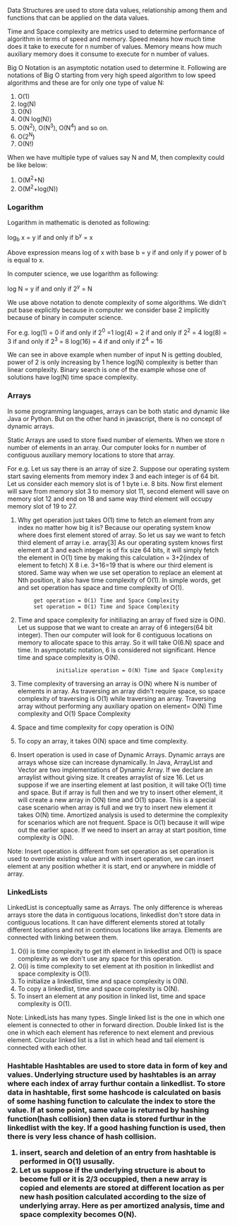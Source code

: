 Data Structures are used to store data values, relationship among them and functions that can be applied on the data values.

Time and Space complexity are metrics used to determine performance of algorithm in terms of speed and memory. Speed means how much time does it take to execute for n number of values. Memory means how much auxiliary memory does it consume to execute for n number of values.

Big O Notation is an asymptotic notation used to determine it. Following are notations of Big O starting from very high speed algorithm to low speed algorithms and these are for only one type of value N:
1. O(1)
2. log(N)
3. O(N)
4. O(N log(N))
5. O(N<sup>2</sup>), O(N<sup>3</sup>), O(N<sup>4</sup>) and so on.
6. O(2<sup>N</sup>)
7. O(N!)

When we have multiple type of values say N and M, then complexity could be like below:
1. O(M<sup>2</sup>+N)
2. O(M<sup>2</sup>+log(N))

<h3>Logarithm</h3>
Logarithm in mathematic is denoted as following:

log<sub>b</sub> x = y    if and only if b<sup>y</sup> = x

Above expression means log of x with base b = y if and only if y power of b is equal to x.

In computer science, we use logarithm as following:

log N = y if and only if 2<sup>y</sup> = N

We use above notation to denote complexity of some algorithms. We didn't put base explicitly because in computer we consider base 2 implicitly because of binary in computer science.

For e.g. log(1) = 0 if and only if 2<sup>0</sup> =1
			log(4) = 2 if and only if 2<sup>2</sup> = 4
			log(8) = 3 if and only if 2<sup>3</sup> = 8
			log(16) = 4 if and only if 2<sup>4</sup> = 16

We can see in above example when number of input N is getting doubled, power of 2 is only increasing by 1 hence log(N) complexity is better than linear complexity. Binary search is one of the example whose one of solutions have log(N) time space complexity.

<h3>Arrays</h3> 
In some programming languages, arrays can be both static and dynamic like Java or Python. But on the other hand in javascript, there is no concept of dynamic arrays. 

Static Arrays are used to store fixed number of elements. When we store n number of elements in an array. Our computer looks for n number of contiguous auxiliary memory locations to store that array. 

For e.g. Let us say there is an array of size 2. Suppose our operating system start saving elements from memory index 3 and each integer is of 64 bit. Let us consider each memory slot is of 1 byte i.e. 8 bits. Now first element will save from memory slot 3 to memory slot 11, second element will save on memory slot 12 and end on 18 and same way third element will occupy memory slot of 19 to 27. 

1. Why get operation just takes O(1) time to fetch an element from any index no matter how big it is?
	Because our operating system know where does first element stored of array. So let us say we want to fetch third element of array i.e. array[3] As our operating system knows first element at 3 and each integer is of fix size 64 bits, it will simply fetch the element in O(1) time by making this calculation = 3+2(index of element to fetch) X 8 i.e. 3+16=19 that is where our third element is stored. Same way when we use set operation to replace an element at Nth position, it also have time complexity of O(1). In simple words, get and set operation has space and time complexity of O(1).

			get operation = O(1) Time and Space Complexity
			set operation = O(1) Time and Space Complexity

2.  Time and space complexity for initiliazing an array of fixed size is O(N). Let us suppose that we want to create an array of 6 integers(64 bit integer). Then our computer will look for 6 contiguous locations on memory to allocate space to this array. So it will take O(6.N) space and time. In asympotatic notation, 6 is considered not significant. Hence time and space complexity is O(N).

					initialize operation = O(N) Time and Space Complexity

3. Time complexity of traversing an array is O(N) where N is number of elements in array. As traversing an array didn't require space, so space complexity of traversing is O(1) while traversing an array.
					Traversing array without performing any auxiliary opation on element= O(N) Time complexity and O(1) Space Complexity

4. Space and time complexity for copy operation is O(N)
5. To copy an array, it takes O(N) space and time complexity.
6. Insert operation is used in case of Dynamic Arrays. Dynamic arrays are arrays whose size can increase dynamically. In Java, ArrayList and Vector are two implementations of Dynamic Array. If we declare an arraylist without giving size. It creates arraylist of size 16. Let us suppose if we are inserting element at last position, it will take O(1) time and space. But if array is full then and we try to insert other element, it will create a new array in O(N) time and O(1) space. This is a special case scenario when array is full and we try to insert new element it takes O(N) time. Amortized analysis is used to determine the complexity for scenarios which are not frequent. Space is O(1) because it will wipe out the earlier space. If we need to insert an array at start position, time complexity is O(N). 

Note: Insert operation is different from set operation as set operation is used to override existing value and with insert operation, we can insert element at any position whether it is start, end or anywhere in middle of array.


<h3>LinkedLists</h3> 
LinkedList is conceptually same as Arrays. The only difference is whereas arrays store the data in contiguous locations, linkedlist don't store data in contiguous locations. It can have different elements stored at totally different locations and not in continous locations like arraya. Elements are connected with linking between them.

1. O(i) is time complexity to get ith element in linkedlist and O(1) is space complexity as we don't use any space for this operation.
2. O(i) is time complexity to set element at ith position in linkedlist and space complexity is O(1).
3. To initialize a linkedlist, time and space complexity is O(N).
4. To copy a linkedlist, time and space complexity is O(N).
5. To insert an element at any position in linked list, time and space complexity is O(1).

Note: LinkedLists has many types. Single linked list is the one in which one element is connected to other in forward direction. Double linked list is the one in which each element has reference to next element and previous element. Circular linked list is a list in which head and tail element is connected with each other.

<h3>Hashtable</he> 
Hashtables are used to store data in form of key and values. Underlying structure used by hashtables is an array where each index of array furthur contain a linkedlist. To store data in hashtable, first some hashcode is calculated on basis of some hashing function to calculate the index to store the value. If at some point, same value is returned by hashing function(hash collision) then data is stored furthur in the linkedlist with the key. If a good hashing function is used, then there is very less chance of hash collision.

1. insert, search and deletion of an entry from hashtable is performed in O(1) ususally.
2. Let us suppose if the underlying structure is about to become full or it is 2/3 occuppied, then a new array is copied and elements are stored at different location as per new hash position calculated according to the size of underlying array. Here as per amortized analysis, time and space complexity becomes O(N).

